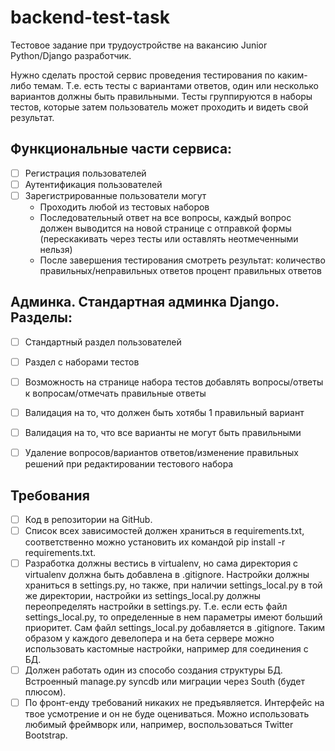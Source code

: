 # backend-test-task
Тестовое задание при трудоустройстве на вакансию Junior Python/Django разработчик.

Нужно сделать простой сервис проведения тестирования по каким-либо темам. Т.е. есть тесты с вариантами ответов, один или несколько вариантов должны быть правильными. Тесты группируются в наборы тестов, которые затем пользователь может проходить и видеть свой результат.
## Функциональные части сервиса:
- [ ] Регистрация пользователей
- [ ] Аутентификация пользователей
- [ ] Зарегистрированные пользователи могут
  - Проходить любой из тестовых наборов
  - Последовательный ответ на все вопросы, каждый вопрос должен выводится на новой странице с отправкой формы (перескакивать через тесты или оставлять     неотмеченными нельзя)
  - После завершения тестирования смотреть результат:
  количество правильных/неправильных ответов
  процент правильных ответов



## Админка. Стандартная админка Django. Разделы:
- [ ] Стандартный раздел пользователей
- [ ] Раздел с наборами тестов
- [ ] Возможность на странице набора тестов добавлять вопросы/ответы к вопросам/отмечать правильные ответы
- [ ] Валидация на то, что должен быть хотябы 1 правильный вариант
- [ ] Валидация на то, что все варианты не могут быть правильными
- [ ] Удаление вопросов/вариантов ответов/изменение правильных решений при редактировании тестового набора


## Требования
- [ ] Код в репозитории на GitHub.
- [ ] Список всех зависимостей должен храниться в requirements.txt, соответственно можно установить их командой pip install -r requirements.txt.
- [ ] Разработка должны вестись в virtualenv, но сама директория с virtualenv должна быть добавлена в .gitignore.
Настройки должны храниться в settings.py, но также, при наличии settings_local.py в той же директории, настройки из settings_local.py должны переопределять настройки в settings.py. Т.е. если есть файл settings_local.py, то определенные в нем параметры имеют больший приоритет. Сам файл settings_local.py добавляется в .gitignore. Таким образом у каждого девелопера и на бета сервере можно использовать кастомные настройки, например для соединения с БД.
- [ ] Должен работать один из способо создания структуры БД. Встроенный manage.py syncdb или миграции через South (будет плюсом).
- [ ] По фронт-енду требований никаких не предъявляется. Интерфейс на твое усмотрение и он не буде оцениваться. Можно использовать любимый фреймворк или, например, воспользоваться Twitter Bootstrap.
